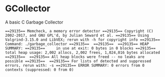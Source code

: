 # GCollector
A basic C Garbage Collector

`==29135== Memcheck, a memory error detector
==29135== Copyright (C) 2002-2017, and GNU GPL'd, by Julian Seward et al.
==29135== Using Valgrind-3.15.0 and LibVEX; rerun with -h for copyright info
==29135== Command: ./garbage_collector
==29135== 
==29135== 
==29135== HEAP SUMMARY:
==29135==     in use at exit: 0 bytes in 0 blocks
==29135==   total heap usage: 2,002 allocs, 2,002 frees, 1,024,016 bytes allocated
==29135== 
==29135== All heap blocks were freed -- no leaks are possible
==29135== 
==29135== For lists of detected and suppressed errors, rerun with: -s
==29135== ERROR SUMMARY: 0 errors from 0 contexts (suppressed: 0 from 0)`
